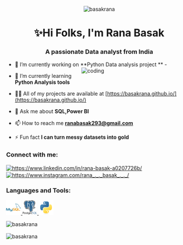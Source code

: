 <p align="center"> <img src="https://media2.giphy.com/media/v1.Y2lkPTc5MGI3NjExc29keDNnOGJsdDEzNGU5cW1oamFvZDR3Y2dqcWYzMm52dnJ4aHlrOSZlcD12MV9pbnRlcm5hbF9naWZfYnlfaWQmY3Q9Zw/xT3i1hEJ7Eh8vtktMs/giphy.webp" alt="basakrana" /> </p>


<h1 align="center">✨Hi Folks, I'm Rana Basak</h1>
<h3 align="center">A passionate Data analyst from India</h3>



- 🔭 I’m currently working on **Python Data analysis project **
-<img align="right" alt="coding" width="300" src="https://media4.giphy.com/media/v1.Y2lkPTc5MGI3NjExN2owdXhvbHA3NHFrZ2h2emE3NGM4cDl6NTAyMWhjcWNpdmpqMHg4diZlcD12MV9pbnRlcm5hbF9naWZfYnlfaWQmY3Q9Zw/FSzLVme5Y3n3LMOiqP/giphy.webp" alt="basakrana" />
- 🌱 I’m currently learning **Python Analysis tools**

- 👨‍💻 All of my projects are available at [https://basakrana.github.io/](https://basakrana.github.io/)

- 💬 Ask me about **SQL,Power BI**

- 📫 How to reach me **ranabasak293@gmail.com**

- ⚡ Fun fact **I can turn messy datasets into gold**

<h3 align="left">Connect with me:</h3>
<p align="left">
<a href="https://linkedin.com/in/https://www.linkedin.com/in/rana-basak-a0207726b/" target="blank"><img align="center" src="https://raw.githubusercontent.com/rahuldkjain/github-profile-readme-generator/master/src/images/icons/Social/linked-in-alt.svg" alt="https://www.linkedin.com/in/rana-basak-a0207726b/" height="30" width="40" /></a>
<a href="https://instagram.com/https://www.instagram.com/rana_._._basak_._._/" target="blank"><img align="center" src="https://raw.githubusercontent.com/rahuldkjain/github-profile-readme-generator/master/src/images/icons/Social/instagram.svg" alt="https://www.instagram.com/rana_._._basak_._._/" height="30" width="40" /></a>
</p>

<h3 align="left">Languages and Tools:</h3>
<p align="left"> <a href="https://www.mysql.com/" target="_blank" rel="noreferrer"> <img src="https://raw.githubusercontent.com/devicons/devicon/master/icons/mysql/mysql-original-wordmark.svg" alt="mysql" width="40" height="40"/> </a> <a href="https://www.postgresql.org" target="_blank" rel="noreferrer"> <img src="https://raw.githubusercontent.com/devicons/devicon/master/icons/postgresql/postgresql-original-wordmark.svg" alt="postgresql" width="40" height="40"/> </a> <a href="https://www.python.org" target="_blank" rel="noreferrer"> <img src="https://raw.githubusercontent.com/devicons/devicon/master/icons/python/python-original.svg" alt="python" width="40" height="40"/> </a> </p>

<p align="left"> <img src="https://komarev.com/ghpvc/?username=basakrana&label=Profile%20views&color=0e75b6&style=flat" alt="basakrana" /> </p>

<p><img align="center" src="https://github-readme-streak-stats.herokuapp.com/?user=basakrana&" alt="basakrana" /></p>
